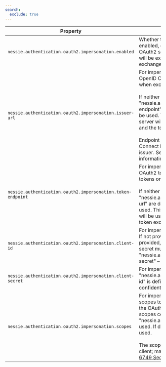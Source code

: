```yaml
---
search:
  exclude: true
---
```

<!--start-->

| Property | Description |
|----------|-------------|
| `nessie.authentication.oauth2.impersonation.enabled` | Whether to enable "impersonation" mode. If enabled, each access token obtained from the OAuth2  server using the configured initial grant type will be exchanged for a new token, using the  token exchange grant type.  |
| `nessie.authentication.oauth2.impersonation.issuer-url` | For impersonation only. The root URL of an alternate OpenID Connect identity issuer provider,  to use when exchanging tokens only.   <br><br>If neither this property nor "nessie.authentication.oauth2.impersonation.token-endpoint" are  defined, the global token endpoint will be used. This means that the same authorization server  will be used for both the initial token request and the token exchange.   <br><br>Endpoint discovery is performed using the OpenID Connect Discovery metadata published by the  issuer. See [OpenID Connect  Discovery 1.0 ](https://openid.net/specs/openid-connect-discovery-1_0.html) for more information.  |
| `nessie.authentication.oauth2.impersonation.token-endpoint` | For impersonation only. The URL of an alternate OAuth2 token endpoint to use when exchanging  tokens only.   <br><br>If neither this property nor "nessie.authentication.oauth2.impersonation.issuer-url" are  defined, the global token endpoint will be used. This means that the same authorization server  will be used for both the initial token request and the token exchange.  |
| `nessie.authentication.oauth2.impersonation.client-id` | For impersonation only. An alternate client ID to use. If not provided, the global client ID  will be used. If provided, and if the client is confidential, then its secret must be provided  as well with "nessie.authentication.oauth2.impersonation.client-secret" – the global client  secret will NOT be used.  |
| `nessie.authentication.oauth2.impersonation.client-secret` | For impersonation only. The client secret to use, if "nessie.authentication.oauth2.impersonation.client-id" is defined and the token exchange client is  confidential.  |
| `nessie.authentication.oauth2.impersonation.scopes` | For impersonation only. Space-separated list of scopes to include in each token exchange  request to the OAuth2 server. Optional. If undefined, the global scopes configured through  "nessie.authentication.oauth2.client-scopes" will be used. If defined and null or empty, no  scopes will be used.   <br><br>The scope names will not be validated by the Nessie client; make sure they are valid  according to [RFC 6749  Section 3.3 ](https://datatracker.ietf.org/doc/html/rfc6749#section-3.3). |
